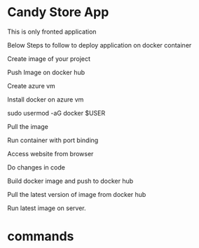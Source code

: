 # Candy Store App 
This is only fronted application

Below Steps to follow to deploy application on docker container

Create image of your project

Push Image on docker hub

Create azure vm

Install docker on azure vm

sudo usermod -aG docker $USER

Pull the image

Run container with port binding

Access website from browser

Do changes in code

Build docker image and push to docker hub

Pull the latest version of image from docker hub

Run latest image on server.

# commands
